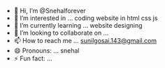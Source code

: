 - 👋 Hi, I’m @Snehalforever
- 👀 I’m interested in ... coding website in html css js
- 🌱 I’m currently learning ... website designing  
- 💞️ I’m looking to collaborate on ...
- 📫 How to reach me ... sunilgosai.143@gmail.com
- 😄 Pronouns: ... snehal
- ⚡ Fun fact: ...

<!---
Snehalforever/Snehalforever is a ✨ special ✨ repository because its `README.md` (this file) appears on your GitHub profile.
You can click the Preview link to take a look at your changes.
--->

